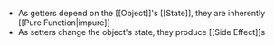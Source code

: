 - As getters depend on the [[Object]]'s [[State]], they are inherently [[Pure Function|impure]]
- As setters change the object's state, they produce [[Side Effect]]s